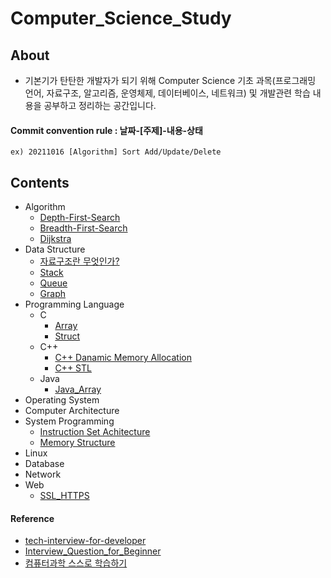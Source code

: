 # Computer_Science_Study

## About

- 기본기가 탄탄한 개발자가 되기 위해 Computer Science 기초 과목(프로그래밍 언어, 자료구조, 알고리즘, 운영체제, 데이터베이스, 네트워크) 및 개발관련 학습 내용을 공부하고 정리하는 공간입니다.

#### Commit convention rule : 날짜-[주제]-내용-상태

```
ex) 20211016 [Algorithm] Sort Add/Update/Delete
```

## Contents

- Algorithm
  - [Depth-First-Search](https://github.com/kkw-11/Computer_Science_Study/blob/master/Algorithm/Depth-First_Search.md)
  - [Breadth-First-Search](https://github.com/kkw-11/Computer_Science_Study/blob/master/Algorithm/Breadth-First-Search.md)
  - [Dijkstra](https://github.com/kkw-11/Computer_Science_Study/blob/master/Algorithm/Djkstra.md)
- Data Structure
  - [자료구조란 무엇인가?](https://github.com/kkw-11/Computer_Science_Study/blob/master/Data_Structrue/What_Is_Data_Structure.md)
  - [Stack](https://github.com/kkw-11/Computer_Science_Study/blob/master/Data_Structrue/Stack.md)
  - [Queue](https://github.com/kkw-11/Computer_Science_Study/blob/master/Data_Structrue/Queue.md)
  - [Graph](https://github.com/kkw-11/Computer_Science_Study/blob/master/Data_Structrue/Graph.md)
- Programming Language
  - C
    - [Array](https://github.com/kkw-11/Computer_Science_Study/blob/master/Programming_Language/C_Array.md)
    - [Struct](https://github.com/kkw-11/Computer_Science_Study/blob/master/Programming_Language/C_Struct.md)
  - C++
    - [C++ Danamic Memory Allocation](https://github.com/kkw-11/Computer_Science_Study/blob/master/Programming_Language/C%2B%2B_dynamic_memory_allocation.md)
    - [C++ STL](https://github.com/kkw-11/Computer_Science_Study/blob/master/Programming_Language/C%2B%2B_STL.md)
  - Java
    - [Java_Array](https://github.com/kkw-11/Computer_Science_Study/blob/master/Programming_Language/Java_Array.md)
- Operating System
- Computer Architecture
- System Programming
  - [Instruction Set Achitecture](https://github.com/kkw-11/Computer_Science_Study/tree/master/System_Programming)
  - [Memory Structure](https://github.com/kkw-11/Computer_Science_Study/blob/master/System_Programming/Memory_Structure.md)
- Linux
- Database
- Network
- Web
  - [SSL_HTTPS](https://github.com/kkw-11/Computer_Science_Study/blob/master/Web/SSL_HTTPS.md)

#### Reference

- [tech-interview-for-developer](https://github.com/gyoogle/tech-interview-for-developer)
- [Interview_Question_for_Beginner](https://github.com/JaeYeopHan/Interview_Question_for_Beginner)
- [컴퓨터과학 스스로 학습하기](https://github.com/minnsane/TeachYourselfCS-KR)
